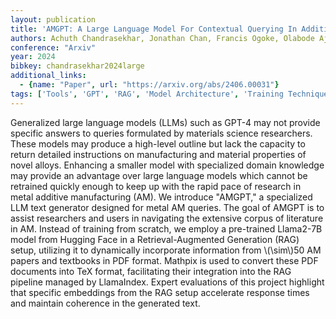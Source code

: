 ```yaml
---
layout: publication
title: 'AMGPT: A Large Language Model For Contextual Querying In Additive Manufacturing'
authors: Achuth Chandrasekhar, Jonathan Chan, Francis Ogoke, Olabode Ajenifujah, Amir Barati Farimani
conference: "Arxiv"
year: 2024
bibkey: chandrasekhar2024large
additional_links:
  - {name: "Paper", url: "https://arxiv.org/abs/2406.00031"}
tags: ['Tools', 'GPT', 'RAG', 'Model Architecture', 'Training Techniques']
---
```

Generalized large language models (LLMs) such as GPT-4 may not provide
specific answers to queries formulated by materials science researchers. These
models may produce a high-level outline but lack the capacity to return
detailed instructions on manufacturing and material properties of novel alloys.
Enhancing a smaller model with specialized domain knowledge may provide an
advantage over large language models which cannot be retrained quickly enough
to keep up with the rapid pace of research in metal additive manufacturing
(AM). We introduce "AMGPT," a specialized LLM text generator designed for metal
AM queries. The goal of AMGPT is to assist researchers and users in navigating
the extensive corpus of literature in AM. Instead of training from scratch, we
employ a pre-trained Llama2-7B model from Hugging Face in a Retrieval-Augmented
Generation (RAG) setup, utilizing it to dynamically incorporate information
from \\(\sim\\)50 AM papers and textbooks in PDF format. Mathpix is used to convert
these PDF documents into TeX format, facilitating their integration into the
RAG pipeline managed by LlamaIndex. Expert evaluations of this project
highlight that specific embeddings from the RAG setup accelerate response times
and maintain coherence in the generated text.
